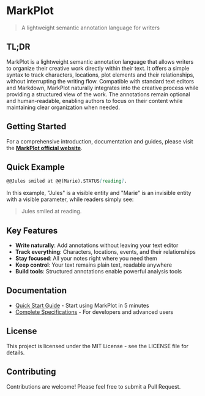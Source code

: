 # MarkPlot

> A lightweight semantic annotation language for writers

## TL;DR

MarkPlot is a lightweight semantic annotation language that allows writers to organize their creative work directly within their text. It offers a simple syntax to track characters, locations, plot elements and their relationships, without interrupting the writing flow. Compatible with standard text editors and Markdown, MarkPlot naturally integrates into the creative process while providing a structured view of the work. The annotations remain optional and human-readable, enabling authors to focus on their content while maintaining clear organization when needed.

## Getting Started

For a comprehensive introduction, documentation and guides, please visit the **[MarkPlot official website](https://markplot.github.io)**.

## Quick Example

```markdown
@@Jules smiled at @@(Marie).STATUS[reading].
```

In this example, "Jules" is a visible entity and "Marie" is an invisible entity with a visible parameter, while readers simply see:

> Jules smiled at reading.

## Key Features

- **Write naturally**: Add annotations without leaving your text editor
- **Track everything**: Characters, locations, events, and their relationships
- **Stay focused**: All your notes right where you need them
- **Keep control**: Your text remains plain text, readable anywhere
- **Build tools**: Structured annotations enable powerful analysis tools

## Documentation

- [Quick Start Guide](https://markplot.github.io/quickstart.html) - Start using MarkPlot in 5 minutes
- [Complete Specifications](https://markplot.github.io/specifications.html) - For developers and advanced users

## License

This project is licensed under the MIT License - see the LICENSE file for details.

## Contributing

Contributions are welcome! Please feel free to submit a Pull Request.